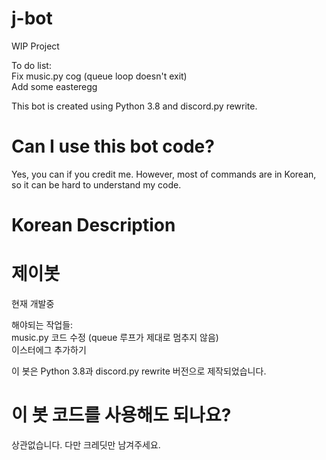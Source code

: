 # j-bot
WIP Project

To do list:  
Fix music.py cog (queue loop doesn't exit)  
Add some easteregg  

This bot is created using Python 3.8 and discord.py rewrite.

# Can I use this bot code?
Yes, you can if you credit me. However, most of commands are in Korean, so it can be hard to understand my code.  

# Korean Description

# 제이봇
현재 개발중

해야되는 작업들:  
music.py 코드 수정 (queue 루프가 제대로 멈추지 않음)  
이스터에그 추가하기  

이 봇은 Python 3.8과 discord.py rewrite 버전으로 제작되었습니다.

# 이 봇 코드를 사용해도 되나요?
상관없습니다. 다만 크레딧만 남겨주세요.
